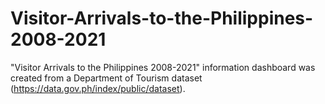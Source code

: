 # Visitor-Arrivals-to-the-Philippines-2008-2021
"Visitor Arrivals to the Philippines 2008-2021" information dashboard was created from a Department of Tourism dataset (https://data.gov.ph/index/public/dataset).
